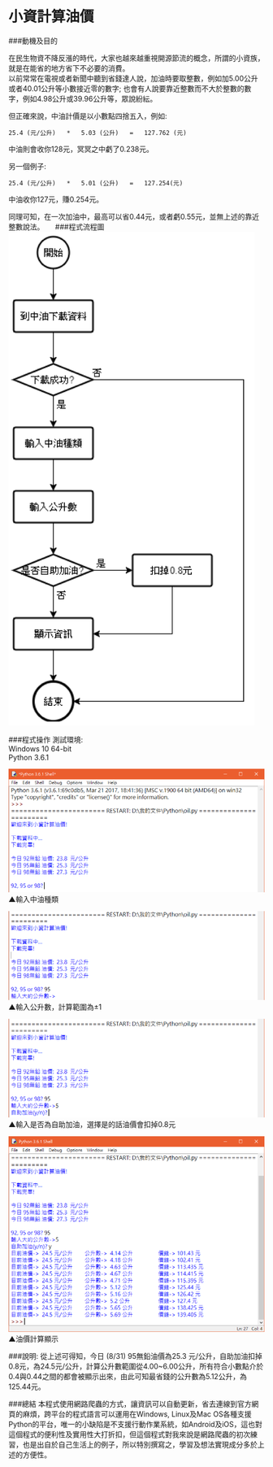小資計算油價  
===
###動機及目的  

在民生物資不降反漲的時代，大家也越來越重視開源節流的概念，所謂的小資族，就是在能省的地方省下不必要的消費。  
以前常常在電視或者新聞中聽到省錢達人說，加油時要取整數，例如加5.00公升或者40.01公升等小數接近零的數字; 也會有人說要靠近整數而不大於整數的數字，例如4.98公升或39.96公升等，眾說紛紜。  

但正確來說，中油計價是以小數點四捨五入，例如:
```
25.4 (元/公升)   *   5.03 (公升)   =   127.762 (元)
```
中油則會收你128元，冥冥之中虧了0.238元。

另一個例子:  
```
25.4 (元/公升)   *   5.01 (公升)   =   127.254(元)
```
中油收你127元，賺0.254元。

同理可知，在一次加油中，最高可以省0.44元，或者虧0.55元，並無上述的靠近整數說法。
 
###程式流程圖
![流程圖](Pictures/Picture1.png)  

###程式操作
測試環境:  
Windows 10 64-bit  
Python 3.6.1  

![操作畫面1](Pictures/Picture2.png)
▲輸入中油種類  

![操作畫面2](Pictures/Picture3.png) 
▲輸入公升數，計算範圍為±1  

![操作畫面3](Pictures/Picture4.png)
▲輸入是否為自助加油，選擇是的話油價會扣掉0.8元  

![操作畫面4](Pictures/Picture5.png) 
▲油價計算顯示  

###說明:
從上述可得知，今日 (8/31) 95無鉛油價為25.3 元/公升，自助加油扣掉0.8元，為24.5元/公升，計算公升數範圍從4.00~6.00公升，所有符合小數點介於0.4與0.44之間的都會被顯示出來，由此可知最省錢的公升數為5.12公升，為125.44元。

###總結
本程式使用網路爬蟲的方式，讓資訊可以自動更新，省去連線到官方網頁的麻煩，跨平台的程式語言可以運用在Windows, Linux及Mac OS各種支援Python的平台，唯一的小缺陷是不支援行動作業系統，如Android及iOS，這也對這個程式的便利性及實用性大打折扣，但這個程式對我來說是網路爬蟲的初次練習，也是出自於自己生活上的例子，所以特別撰寫之，學習及想法實現成分多於上述的方便性。
